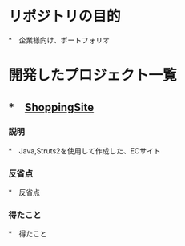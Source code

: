# リポジトリの目的  
*　企業様向け、ポートフォリオ  
  
# 開発したプロジェクト一覧
## *　[ShoppingSite](https://github.com/KazumaSakai/ShoppingSite "ShoppingSite")  
### 説明  
*　Java,Struts2を使用して作成した、ECサイト  
  
### 反省点  
*　反省点  

### 得たこと
*　得たこと